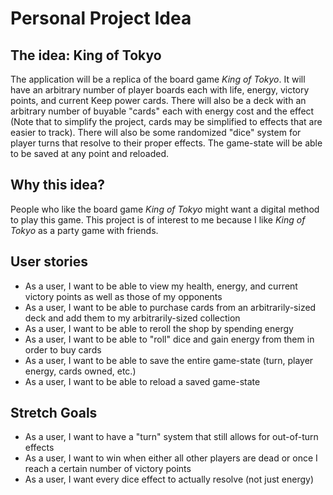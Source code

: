 # Personal Project Idea

## The idea: King of Tokyo

The application will be a replica of the board
game *King of Tokyo*. It will have an arbitrary
number of player boards each with life, 
energy, victory points, and current
Keep power cards. There will also be a deck with
an arbitrary number of buyable "cards" each
with energy cost and the effect (Note that to 
simplify the project, cards may
be simplified to effects that are easier
to track). There will also be some randomized 
"dice" system for player turns that resolve
to their proper effects. The game-state will be
able to be saved at any point and reloaded. 

## Why this idea?

People who like the board game *King of Tokyo*
might want a digital method to play this game. 
This project is of interest to me because I 
like *King of Tokyo* as a party game with 
friends. 

## User stories
- As a user, I want to be able to view my health,
energy, and current victory points as well as 
those of my opponents
- As a user, I want to be able to purchase cards
from an arbitrarily-sized deck and add them to
my arbitrarily-sized collection
- As a user, I want to be able to reroll the shop by
spending energy
- As a user, I want to be able to "roll" dice 
and gain energy from them in order to buy cards
- As a user, I want to be able to save the entire
game-state (turn, player energy, cards owned, etc.)
- As a user, I want to be able to reload a saved
game-state

## Stretch Goals
- As a user, I want to have a "turn" system that
still allows for out-of-turn effects
- As a user, I want to win when either all other
players are dead or once I reach a certain 
number of victory points
- As a user, I want every dice effect to actually 
resolve (not just energy)